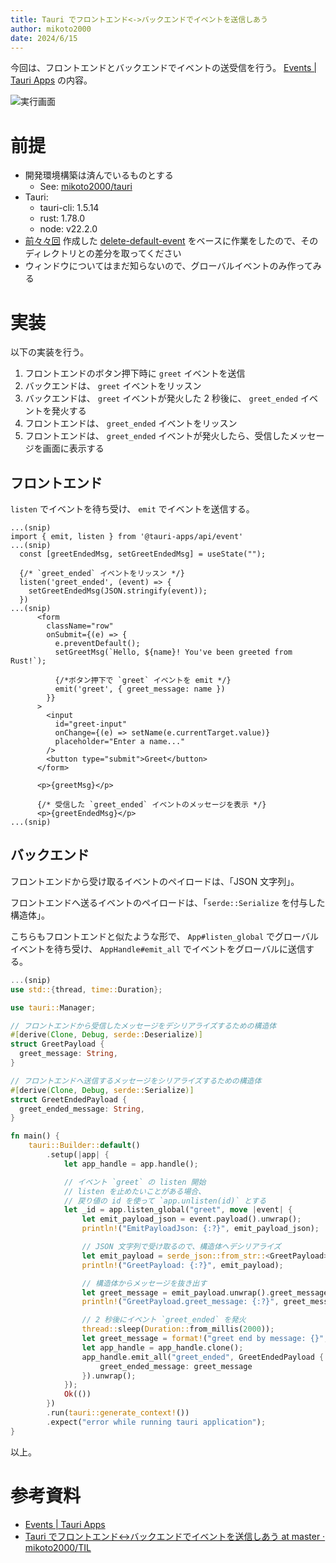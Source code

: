 ```yaml
---
title: Tauri でフロントエンド<->バックエンドでイベントを送信しあう
author: mikoto2000
date: 2024/6/15
---
```


今回は、フロントエンドとバックエンドでイベントの送受信を行う。
[Events | Tauri Apps](https://tauri.app/v1/guides/features/events) の内容。

![実行画面](https://github.com/mikoto2000/TIL/assets/345832/acc5ef81-50c5-4ef9-b81c-e7a6fb0b8a66)


# 前提

- 開発環境構築は済んでいるものとする
    - See: [mikoto2000/tauri](https://github.com/mikoto2000/docker-images/blob/master/tauri/Dockerfile)
- Tauri:
    - tauri-cli: 1.5.14
    - rust: 1.78.0
    - node: v22.2.0
- [前々々回](https://mikoto2000.blogspot.com/2024/06/tauri.html) 作成した [delete-default-event](https://github.com/mikoto2000/TIL/tree/master/tauri/1.0.0/delete-default-event) をベースに作業をしたので、そのディレクトリとの差分を取ってください
- ウィンドウについてはまだ知らないので、グローバルイベントのみ作ってみる


# 実装

以下の実装を行う。

1. フロントエンドのボタン押下時に `greet` イベントを送信
2. バックエンドは、 `greet` イベントをリッスン
3. バックエンドは、 `greet` イベントが発火した 2 秒後に、 `greet_ended` イベントを発火する
4. フロントエンドは、 `greet_ended` イベントをリッスン
5. フロントエンドは、 `greet_ended` イベントが発火したら、受信したメッセージを画面に表示する


## フロントエンド

`listen` でイベントを待ち受け、 `emit` でイベントを送信する。

```tsx
...(snip)
import { emit, listen } from '@tauri-apps/api/event'
...(snip)
  const [greetEndedMsg, setGreetEndedMsg] = useState("");

  {/* `greet_ended` イベントをリッスン */}
  listen('greet_ended', (event) => {
    setGreetEndedMsg(JSON.stringify(event));
  })
...(snip)
      <form
        className="row"
        onSubmit={(e) => {
          e.preventDefault();
          setGreetMsg(`Hello, ${name}! You've been greeted from Rust!`);

          {/*ボタン押下で `greet` イベントを emit */}
          emit('greet', { greet_message: name })
        }}
      >
        <input
          id="greet-input"
          onChange={(e) => setName(e.currentTarget.value)}
          placeholder="Enter a name..."
        />
        <button type="submit">Greet</button>
      </form>

      <p>{greetMsg}</p>

      {/* 受信した `greet_ended` イベントのメッセージを表示 */}
      <p>{greetEndedMsg}</p>
...(snip)
```

## バックエンド

フロントエンドから受け取るイベントのペイロードは、「JSON 文字列」。

フロントエンドへ送るイベントのペイロードは、「`serde::Serialize` を付与した構造体」。

こちらもフロントエンドと似たような形で、 `App#listen_global` でグローバルイベントを待ち受け、 `AppHandle#emit_all` でイベントをグローバルに送信する。

```rs
...(snip)
use std::{thread, time::Duration};

use tauri::Manager;

// フロントエンドから受信したメッセージをデシリアライズするための構造体
#[derive(Clone, Debug, serde::Deserialize)]
struct GreetPayload {
  greet_message: String,
}

// フロントエンドへ送信するメッセージをシリアライズするための構造体
#[derive(Clone, Debug, serde::Serialize)]
struct GreetEndedPayload {
  greet_ended_message: String,
}

fn main() {
    tauri::Builder::default()
        .setup(|app| {
            let app_handle = app.handle();

            // イベント `greet` の listen 開始
            // listen を止めたいことがある場合、
            // 戻り値の id を使って `app.unlisten(id)` とする
            let _id = app.listen_global("greet", move |event| {
                let emit_payload_json = event.payload().unwrap();
                println!("EmitPayloadJson: {:?}", emit_payload_json);

                // JSON 文字列で受け取るので、構造体へデシリアライズ
                let emit_payload = serde_json::from_str::<GreetPayload>(&emit_payload_json);
                println!("GreetPayload: {:?}", emit_payload);

                // 構造体からメッセージを抜き出す
                let greet_message = emit_payload.unwrap().greet_message;
                println!("GreetPayload.greet_message: {:?}", greet_message);

                // 2 秒後にイベント `greet_ended` を発火
                thread::sleep(Duration::from_millis(2000));
                let greet_message = format!("greet end by message: {}", greet_message);
                let app_handle = app_handle.clone();
                app_handle.emit_all("greet_ended", GreetEndedPayload {
                    greet_ended_message: greet_message
                }).unwrap();
            });
            Ok(())
        })
        .run(tauri::generate_context!())
        .expect("error while running tauri application");
}
```

以上。

# 参考資料

- [Events | Tauri Apps](https://tauri.app/v1/guides/features/events)
- [Tauri でフロントエンド<->バックエンドでイベントを送信しあう at master · mikoto2000/TIL](https://github.com/mikoto2000/TIL/tree/master/tauri/1.0.0/Events)

